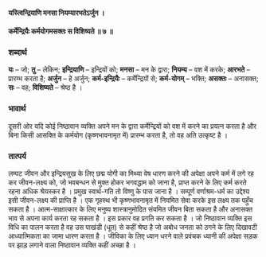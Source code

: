#### यस्त्विन्द्रियाणि मनसा नियम्यारभतेऽर्जुन ।
#### कर्मेन्द्रियैः कर्मयोगमसक्तः स विशिष्यते ॥ ७ ॥

### शब्दार्थ

**यः** – जो; **तु** – लेकिन; **इन्द्रियाणि** – इन्द्रियों  को; **मनसा** – मन के द्वारा; **नियम्य** – वश में करके; **आरभते** – प्रारम्भ करता है; **अर्जुन** – हे अर्जुन; **कर्म-इन्द्रियैः** – कर्मेन्द्रियों से; **कर्म-योगम्** – भक्ति; **असक्तः** – अनासक्त; **सः** – वह; **विशिष्यते** – श्रेष्ठ है ।

### भावार्थ

दूसरी ओर यदि कोई निष्ठावान व्यक्ति अपने मन के द्वारा कर्मेन्द्रियों को वश में करने का प्रयत्न करता है और बिना किसी आसक्ति के कर्मयोग (कृष्णभावनामृत में) प्रारम्भ करता है, तो वह अति उत्कृष्ट है ।

### तात्पर्य

लम्पट जीवन और इन्द्रियसुख के लिए छद्म योगी का मिथ्या वेष धारण करने की अपेक्षा अपने कर्म में लगे रह कर जीवन-लक्ष्य को, जो भवबन्धन से मुक्त होकर भगवद्धाम को जाना है, प्राप्त करने के लिए कर्म करते रहना अधिक श्रेयस्कर है । प्रमुख स्वार्थ-गति तो विष्णु के पास जाना है । सम्पूर्ण वर्णाश्रम-धर्म का उद्देश्य इसी जीवन-लक्ष्य की प्राप्ति है । एक गृहस्थ भी कृष्णभावनामृत में नियमित सेवा करके इस लक्ष्य तक पहुँच सकता है । आत्म-साक्षात्कार के लिए मनुष्य शास्त्रानुमोदित संयमित जीवन बिता सकता है और अनासक्त भाव से अपना कार्य करता रह सकता है । इस प्रकार वह प्रगति कर सकता है । जो निष्ठावान व्यक्ति इस विधि का पालन करता है वह उस पाखंडी (धूत) से कहीं श्रेष्ठ है जो अबोध जनता को ठगने के लिए दिखावटी आध्यात्मिकता का जामा धारण करता है । जीविका के लिए ध्यान धरने वाले प्रवंचक ध्यानी की अपेक्षा सड़क पर झाड़ लगाने वाला निष्ठावान व्यक्ति कहीं अच्छा है ।